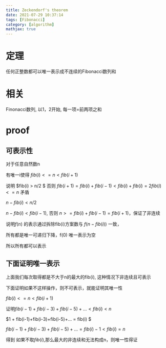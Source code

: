 ```yaml
---
title: Zeckendorf's theorem
date: 2021-07-29 10:37:14
tags: [Fibonacci]
category: [algorithm]
mathjax: true
---
```


# 定理

任何正整数都可以唯一表示成不连续的Fibonacci数列和

# 相关

Finonacci数列, 以1，2开始, 每一项=前两项之和

# proof

## 可表示性

对于任意自然数n

有唯一i使得 $fib(i) <= n < fib(i+1)$

说明 $fib(i) > n/2 $ 否则 $fib(i+1) = fib(i)+fib(i-1) < fib(i)+fib(i) = 2fib(i) <= n$ 矛盾

$n-fib(i) < n/2$

$n-fib(i) < fib(i-1)$, 否则 $n >= fib(i)+fib(i-1) = fib(i+1)$，保证了非连续

说明$f(n)$ 的表示通过拆除fib(i)方案数与 $f(n-fib(i))$ 一致，

所有都是唯一可递归下降，f(0) 唯一表示为空

所以所有都可以表示

## 下面证明唯一表示

上面我们每次取得都是不大于n的最大的fib(i), 这种情况下非连续且可表示

下面证明如果不这样操作，则不可表示，就能证明其唯一性

$fib(i) <= n < fib(i+1)$

证明$fib(i-1)+fib(i-3)+fib(i-5)+... < fib(i) < n$


$1 + fib(i-1)+fib(i-3)+fib(i-5)+... = fib(i) $

$fib(i-1)+fib(i-3)+fib(i-5)+... = fib(i) - 1 < fib(i) = n$

得到 如果不取$fib(i)$,那么最大的非连续和无法构成n，则唯一性得证

